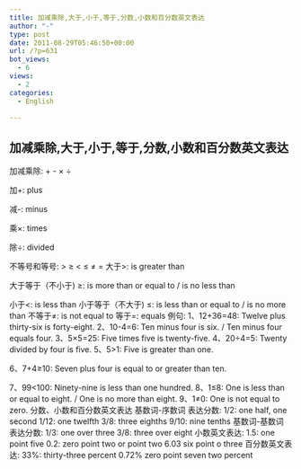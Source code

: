 ```yaml
---
title: 加减乘除,大于,小于,等于,分数,小数和百分数英文表达
author: "-"
type: post
date: 2011-08-29T05:46:50+00:00
url: /?p=631
bot_views:
  - 6
views:
  - 2
categories:
  - English

---
```

## 加减乘除,大于,小于,等于,分数,小数和百分数英文表达
加减乘除: + - × ÷
  
加+: plus
  
减-: minus
  
乘×: times
  
除÷: divided

不等号和等号: > ≥ < ≤ ≠ = 大于>: is greater than
  
大于等于（不小于) ≥: is more than or equal to / is no less than
  
小于<: is less than 小于等于（不大于) ≤: is less than or equal to / is no more than 不等于≠: is not equal to 等于=: equals 例句:  1、12+36=48: Twelve plus thirty-six is forty-eight. 2、10-4=6: Ten minus four is six. / Ten minus four equals four. 3、5×5=25: Five times five is twenty-five. 4、20÷4=5: Twenty divided by four is five. 5、5>1: Five is greater than one.
  
6、7+4≥10: Seven plus four is equal to or greater than ten.
  
7、99<100: Ninety-nine is less than one hundred. 8、1≤8: One is less than or equal to eight. / One is no more than eight. 9、1≠0: One is not equal to zero. 分数、小数和百分数英文表达 基数词-序数词 表达分数:  1/2: one half, one second 1/12: one twelfth 3/8: three eighths 9/10: nine tenths 基数词-基数词 表达分数:  1/3: one over three 3/8: three over eight 小数英文表达:  1.5: one point five 0.2: zero point two or point two 6.03 six point o three 百分数英文表达:  33%: thirty-three percent 0.72% zero point seven two percent
